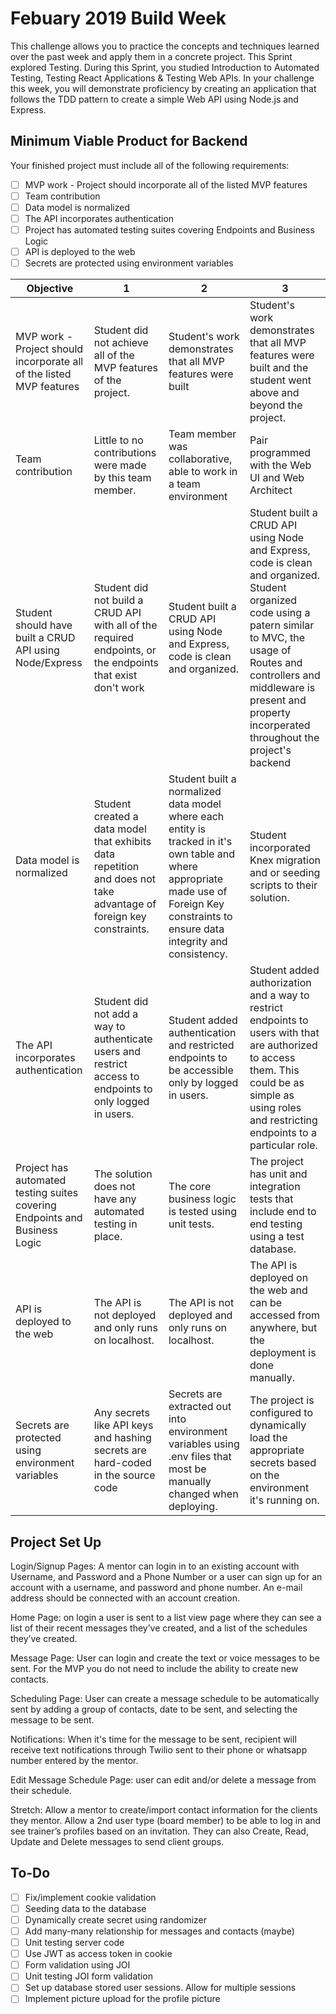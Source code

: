 # Febuary 2019 Build Week

This challenge allows you to practice the concepts and techniques learned over the past week and apply them in a concrete project. This Sprint explored Testing. During this Sprint, you studied Introduction to Automated Testing, Testing React Applications & Testing Web APIs. In your challenge this week, you will demonstrate proficiency by creating an application that follows the TDD pattern to create a simple Web API using Node.js and Express.

## Minimum Viable Product for Backend

Your finished project must include all of the following requirements:

- [ ] MVP work - Project should incorporate all of the listed MVP features
- [ ] Team contribution
- [ ] Data model is normalized
- [ ] The API incorporates authentication
- [ ] Project has automated testing suites covering Endpoints and Business Logic 
- [ ] API is deployed to the web
- [ ] Secrets are protected using environment variables

| Objective  | 1 | 2 | 3 |
|---|---|---|---|
| MVP work - Project should incorporate all of the listed MVP features | Student did not achieve all of the MVP features of the project. | Student's work demonstrates that all MVP features were built | Student's work demonstrates that all MVP features were built and the student went above and beyond the project. |
| Team contribution | Little to no contributions were made by this team member. | Team member was collaborative, able to work in a team environment | Pair programmed with the Web UI and Web Architect |
| Student should have built a CRUD API using Node/Express | Student did not build a CRUD API with all of the required endpoints, or the endpoints that exist don't work | Student built a CRUD API using Node and Express, code is clean and organized. | Student built a CRUD API using Node and Express, code is clean and organized. Student organized code using a patern similar to MVC, the usage of Routes and controllers and middleware is present and property incorperated throughout the project's backend |
| Data model is normalized | Student created a data model that exhibits data repetition and does not take advantage of foreign key constraints. | Student built a normalized data model where each entity is tracked in it's own table and where appropriate made use of Foreign Key constraints to ensure data integrity and consistency. | Student incorporated Knex migration and or seeding scripts to their solution. |
| The API incorporates authentication | Student did not add a way to authenticate users and restrict access to endpoints to only logged in users. | Student added authentication and restricted endpoints to be accessible only by logged in users. | Student added authorization and a way to restrict endpoints to users with that are authorized to access them. This could be as simple as using roles and restricting endpoints to a particular role. |
| Project has automated testing suites covering Endpoints and Business Logic  | The solution does not have any automated testing in place. | The core business logic is tested using unit tests. | The project has unit and integration tests that include end to end testing using a test database. |
| API is deployed to the web | The API is not deployed and only runs on localhost. | The API is not deployed and only runs on localhost. | The API is deployed on the web and can be accessed from anywhere, but the deployment is done manually. |
| Secrets are protected using environment variables | Any secrets like API keys and hashing secrets are hard-coded in the source code | Secrets are extracted out into environment variables using .env files that most be manually changed when deploying. | The project is configured to dynamically load the appropriate secrets based on the environment it's running on. |


## Project Set Up

Login/Signup Pages: A mentor can login in to an existing account with Username, and Password and a Phone Number or a user can sign up for an account with a username, and password and phone number. An e-mail address should be connected with an account creation.

Home Page: on login a user is sent to a list view page where they can see a list of their recent messages they’ve created, and a list of the schedules they’ve created.

Message Page: User can login and create the text or voice messages to be sent. For the MVP you do not need to include the ability to create new contacts.

Scheduling Page: User can create a message schedule to be automatically sent by adding a group of contacts, date to be sent, and selecting the message to be sent.  

Notifications: When it's time for the message to be sent, recipient will receive text notifications through Twilio sent to their phone or whatsapp number entered by the mentor.

Edit Message Schedule Page: user can edit and/or delete a message from their schedule.

Stretch: Allow a mentor to create/import contact information for the clients they mentor. Allow a 2nd user type (board member) to be able to log in and see trainer’s profiles based on an invitation. They can also Create, Read, Update and Delete messages to send client groups.

## To-Do

- [ ] Fix/implement cookie validation
- [ ] Seeding data to the database
- [ ] Dynamically create secret using randomizer
- [ ] Add many-many relationship for messages and contacts (maybe)
- [ ] Unit testing server code
- [ ] Use JWT as access token in cookie
- [ ] Form validation using JOI
- [ ] Unit testing JOI form validation
- [ ] Set up database stored user sessions. Allow for multiple sessions
- [ ] Implement picture upload for the profile picture